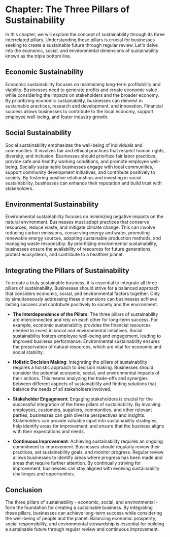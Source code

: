 Chapter: The Three Pillars of Sustainability
============================================

In this chapter, we will explore the concept of sustainability through its three interrelated pillars. Understanding these pillars is crucial for businesses seeking to create a sustainable future through regular review. Let's delve into the economic, social, and environmental dimensions of sustainability known as the triple bottom line.

Economic Sustainability
-----------------------

Economic sustainability focuses on maintaining long-term profitability and viability. Businesses need to generate profits and create economic value while considering the impacts on stakeholders and the broader economy. By prioritizing economic sustainability, businesses can reinvest in sustainable practices, research and development, and innovation. Financial success allows businesses to contribute to the local economy, support employee well-being, and foster industry growth.

Social Sustainability
---------------------

Social sustainability emphasizes the well-being of individuals and communities. It involves fair and ethical practices that respect human rights, diversity, and inclusion. Businesses should prioritize fair labor practices, provide safe and healthy working conditions, and promote employee well-being. Socially sustainable businesses engage with local communities, support community development initiatives, and contribute positively to society. By fostering positive relationships and investing in social sustainability, businesses can enhance their reputation and build trust with stakeholders.

Environmental Sustainability
----------------------------

Environmental sustainability focuses on minimizing negative impacts on the natural environment. Businesses must adopt practices that conserve resources, reduce waste, and mitigate climate change. This can involve reducing carbon emissions, conserving energy and water, promoting renewable energy sources, adopting sustainable production methods, and managing waste responsibly. By prioritizing environmental sustainability, businesses ensure the availability of resources for future generations, protect ecosystems, and contribute to a healthier planet.

Integrating the Pillars of Sustainability
-----------------------------------------

To create a truly sustainable business, it is essential to integrate all three pillars of sustainability. Businesses should strive for a balanced approach that considers economic, social, and environmental factors together. Only by simultaneously addressing these dimensions can businesses achieve lasting success and contribute positively to society and the environment.

* **The Interdependence of the Pillars**: The three pillars of sustainability are interconnected and rely on each other for long-term success. For example, economic sustainability provides the financial resources needed to invest in social and environmental initiatives. Social sustainability fosters employee well-being and engagement, leading to improved business performance. Environmental sustainability ensures the preservation of natural resources, which are vital for economic and social stability.

* **Holistic Decision Making**: Integrating the pillars of sustainability requires a holistic approach to decision making. Businesses should consider the potential economic, social, and environmental impacts of their actions. This means analyzing the trade-offs and synergies between different aspects of sustainability and finding solutions that balance the needs of all stakeholders involved.

* **Stakeholder Engagement**: Engaging stakeholders is crucial for the successful integration of the three pillars of sustainability. By involving employees, customers, suppliers, communities, and other relevant parties, businesses can gain diverse perspectives and insights. Stakeholders can provide valuable input into sustainability strategies, help identify areas for improvement, and ensure that the business aligns with their expectations and needs.

* **Continuous Improvement**: Achieving sustainability requires an ongoing commitment to improvement. Businesses should regularly review their practices, set sustainability goals, and monitor progress. Regular review allows businesses to identify areas where progress has been made and areas that require further attention. By continually striving for improvement, businesses can stay aligned with evolving sustainability challenges and opportunities.

Conclusion
----------

The three pillars of sustainability - economic, social, and environmental - form the foundation for creating a sustainable business. By integrating these pillars, businesses can achieve long-term success while considering the well-being of people and the planet. Balancing economic prosperity, social responsibility, and environmental stewardship is essential for building a sustainable future through regular review and continuous improvement.
